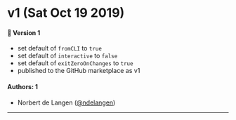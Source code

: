 # v1 (Sat Oct 19 2019)

#### 🚀  Version 1

- set default of `fromCLI` to `true`
- set default of `interactive` to `false`
- set default of `exitZeroOnChanges` to `true`
- published to the GitHub marketplace as v1

#### Authors: 1

- Norbert de Langen ([@ndelangen](https://github.com/ndelangen))

---
